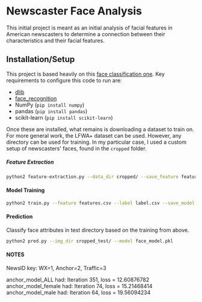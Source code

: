 # Newscaster Face Analysis
This initial project is meant as an initial analysis of facial features in American newscasters to determine a connection between their characteristics and their facial features.

## Installation/Setup
This project is based heavily on this [face classification one](https://github.com/wondonghyeon/face-classification). Key requirements to configure this code to run are:
  * [dlib](https://gist.github.com/ageitgey/629d75c1baac34dfa5ca2a1928a7aeaf)
  * [face_recognition](https://github.com/ageitgey/face_recognition/)
  * NumPy (```pip install numpy```)
  * pandas (`pip install pandas`)
  * scikit-learn (`pip install scikit-learn`)
  
  Once these are installed, what remains is downloading a dataset to train on. For more general work, the LFWA+ dataset can be used. However, any directory can be used for training. In my particular case, I used a custom setup of newscasters' faces, found in the `cropped` folder.

##### Feature Extraction
```bash
python2 feature-extraction.py --data_dir cropped/ --save_feature feature.csv --save_label label.csv
```
  
#### Model Training
```bash
python2 train.py --feature features.csv --label label.csv --save_model face_model.pkl
```

#### Prediction
Classify face attributes in test directory based on the training from above.
```bash
python2 pred.py --img_dir cropped_test/ --model face_model.pkl
```

#### NOTES
NewsID key: WX=1, Anchor=2, Traffic=3

anchor_model_ALL had: Iteration 351, loss = 12.60876782
anchor_model_female had: Iteration 74, loss = 15.21468414
anchor_model_male had: Iteration 64, loss = 19.56094234

